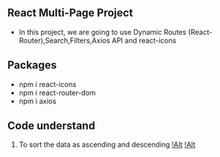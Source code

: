 ## React Multi-Page Project
- In this project, we are going to use Dynamic Routes (React-Router),Search,Filters,Axios API and react-icons

## Packages
- npm i react-icons
- npm i react-router-dom
- npm i axios

## Code understand
1. To sort the data as ascending and descending
[!Alt](./public/codeUnderstand1.png)
[!Alt](./public/codeUnderstand2.png)


